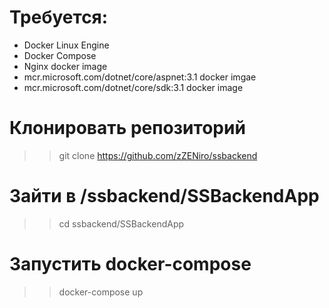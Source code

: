﻿# Требуется:

- Docker Linux Engine
- Docker Compose 
- Nginx docker image
- mcr.microsoft.com/dotnet/core/aspnet:3.1 docker imgae
- mcr.microsoft.com/dotnet/core/sdk:3.1 docker image

# Клонировать репозиторий

>> git clone https://github.com/zZENiro/ssbackend

# Зайти в /ssbackend/SSBackendApp

>> cd ssbackend/SSBackendApp

# Запустить docker-compose

>> docker-compose up